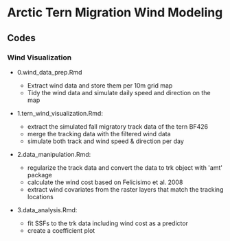 # Arctic Tern Migration Wind Modeling 

## Codes 
### Wind Visualization 
- 0.wind_data_prep.Rmd
  - Extract wind data and store them per 10m grid map
  - Tidy the wind data and simulate daily speed and direction on the map 

- 1.tern_wind_visualization.Rmd:
  - extract the simulated fall migratory track data of the tern BF426
  - merge the tracking data with the filtered wind data 
  - simulate both track and wind speed & direction per day 

- 2.data_manipulation.Rmd:
  - regularize the track data and convert the data to trk object with 'amt' package 
  - calculate the wind cost based on Felicisimo et al. 2008
  - extract wind covariates from the raster layers that match the tracking locations 
  
- 3.data_analysis.Rmd:
  - fit SSFs to the trk data including wind cost as a predictor 
  - create a coefficient plot
